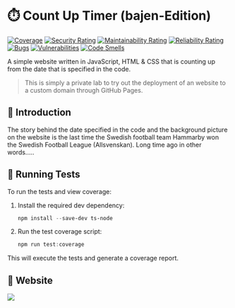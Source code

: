 # :stopwatch: Count Up Timer (bajen-Edition)

[![Coverage](https://sonarcloud.io/api/project_badges/measure?project=bellmano_CountUpTimer_website&metric=coverage)](https://sonarcloud.io/summary/overall?id=bellmano_CountUpTimer_website)
[![Security Rating](https://sonarcloud.io/api/project_badges/measure?project=bellmano_CountUpTimer_website&metric=security_rating)](https://sonarcloud.io/summary/overall?id=bellmano_CountUpTimer_website)
[![Maintainability Rating](https://sonarcloud.io/api/project_badges/measure?project=bellmano_CountUpTimer_website&metric=sqale_rating)](https://sonarcloud.io/summary/overall?id=bellmano_CountUpTimer_website)
[![Reliability Rating](https://sonarcloud.io/api/project_badges/measure?project=bellmano_CountUpTimer_website&metric=reliability_rating)](https://sonarcloud.io/summary/overall?id=bellmano_CountUpTimer_website)
[![Bugs](https://sonarcloud.io/api/project_badges/measure?project=bellmano_CountUpTimer_website&metric=bugs)](https://sonarcloud.io/summary/overall?id=bellmano_CountUpTimer_website)
[![Vulnerabilities](https://sonarcloud.io/api/project_badges/measure?project=bellmano_CountUpTimer_website&metric=vulnerabilities)](https://sonarcloud.io/summary/overall?id=bellmano_CountUpTimer_website)
[![Code Smells](https://sonarcloud.io/api/project_badges/measure?project=bellmano_CountUpTimer_website&metric=code_smells)](https://sonarcloud.io/summary/overall?id=bellmano_CountUpTimer_website)

A simple website written in JavaScript, HTML & CSS that is counting up from the date that is specified in the code.

> This is simply a private lab to try out the deployment of an website to a custom domain through GitHub Pages.

## :scroll: Introduction

The story behind the date specified in the code and the background picture on the website is the last time the Swedish football team Hammarby won the Swedish Football League (Allsvenskan). Long time ago in other words.....

## :test_tube: Running Tests

To run the tests and view coverage:

1. Install the required dev dependency:
	```powershell
	npm install --save-dev ts-node
	```
2. Run the test coverage script:
	```powershell
	npm run test:coverage
	```

This will execute the tests and generate a coverage report.

## :gem: Website
<a href="https://bajenguld.se"><img src="img/example.png"></a>
